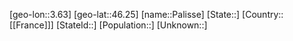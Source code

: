 ﻿---
location: [46.25,3.63]
mapzoom: [7,12] 
mapmarker: city 
type: City
tags:
- geo/City


SpocWebEntityId: 33225
isDeleted: false
confidential: public

---
[geo-lon::3.63]
[geo-lat::46.25]
[name::Palisse]
[State::]
[Country::[[France]]]
[StateId::]
[Population::]
[Unknown::]

